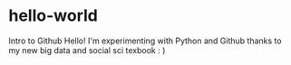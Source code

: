 # hello-world
Intro to Github
Hello! I'm experimenting with Python and Github thanks to my new big data and social sci texbook : ) 
